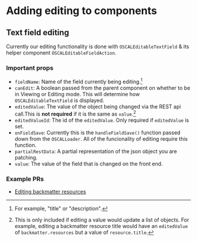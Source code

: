 # Adding editing to components

## Text field editing

Currently our editing functionality is done with `OSCALEditableTextField` 
& its helper component `OSCALEditableFieldAction`. 

### Important props

- `fieldName`: Name of the field currently being editing.[^1]
- `canEdit`: A boolean passed from the parent component on whether to be in Viewing or Editing mode. This will determine how `OSCALEditableTextField` is displayed.
- `editedValue`: The value of the object being changed via the REST api call.This is **not required** if it is the same as `value`.[^2]
- `editedValueId`: The id of the `editedValue`. Only required if `editedValue` is set.
- `onFieldSave`: Currently this is the `handleFieldSave()` function passed down from the `OSCALLoader`. All of the funcionality of editing require this function.
- `partialRestData`: A partial representation of the json object you are patching.
- `value`: The value of the field that is changed on the front end. 

### Example PRs

- [Editing backmatter resources](https://github.com/EasyDynamics/oscal-react-library/pull/768)

[^1]: For example, "title" or "description".
[^2]: This is only included if editing a value would update a list of objects. For example, editing a backmatter resource title would have an `editedValue` of `backmatter.resources` but a value of `resource.title`.